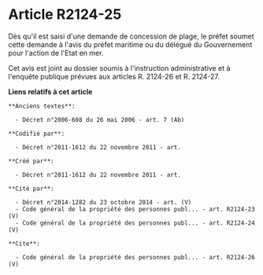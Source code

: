 # Article R2124-25

Dès qu'il est saisi d'une demande de concession de plage, le préfet soumet cette demande à l'avis du préfet maritime ou du
délégué du Gouvernement pour l'action de l'Etat en mer. 

Cet avis est joint au dossier soumis à l'instruction administrative et à l'enquête publique prévues aux articles R. 2124-26
et R. 2124-27.

**Liens relatifs à cet article**

	**Anciens textes**:

	  - Décret n°2006-608 du 26 mai 2006 - art. 7 (Ab)

	**Codifié par**:

	  - Décret n°2011-1612 du 22 novembre 2011 - art.

	**Créé par**:

	  - Décret n°2011-1612 du 22 novembre 2011 - art.

	**Cité par**:

	  - Décret n°2014-1282 du 23 octobre 2014 - art. (V)
	  - Code général de la propriété des personnes publ... - art. R2124-23 (V)
	  - Code général de la propriété des personnes publ... - art. R2124-24 (V)

	**Cite**:

	  - Code général de la propriété des personnes publ... - art. R2124-26 (V)
